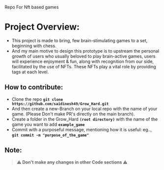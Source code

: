 Repo For Nft based games
# Project Overview:
- This project is made to bring, few brain-stimulating games to a set, beginning with chess.
- And my main motive to design this prototype is to upstream the personal growth of users who usually beloved to play brain-active games, users will experience enjoyment & fun, along with recognition from our side, facilitated by the use of NFTs. These NFTs play a vital role by providing tags at each level.

## How to contribute:
- Clone the repo **`git clone https://github.com/saidinesh49/Grow_Hard.git`**
- And then create a new-Branch on your local repo with the name of your game. (Please Don't make PR's directly on the main branch).
- Create a folder in the Grow_Hard **`(root directory)`** with the name of the game you want to add **`example_game`**
- Commit with a purposeful message, mentioning how it is useful: eg.., **`git commit -m "purpose_of_the_game"`**

## Note: 
> **⚠️ Don't make any changes in other Code sections ⚠️**
